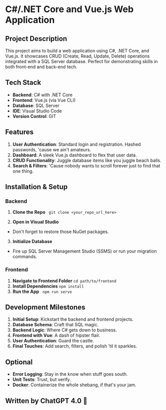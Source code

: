 # C#/.NET Core and Vue.js Web Application

## Project Description

This project aims to build a web application using C#, .NET Core, and Vue.js. It showcases CRUD (Create, Read, Update, Delete) operations integrated with a SQL Server database. Perfect for demonstrating skills in both front-end and back-end tech.

## Tech Stack

- **Backend**: C# with .NET Core
- **Frontend**: Vue.js (via Vue CLI)
- **Database**: SQL Server
- **IDE**: Visual Studio Code
- **Version Control**: GIT

## Features

1. **User Authentication**: Standard login and registration. Hashed passwords, 'cause we ain't amateurs.
2. **Dashboard**: A sleek Vue.js dashboard to flex that user data.
3. **CRUD Functionality**: Juggle database items like you juggle beach balls.
4. **Search & Filters**: 'Cause nobody wants to scroll forever just to find that one thing.

## Installation & Setup

### Backend

1. **Clone the Repo**
``` git clone <your_repo_url_here>```

2. **Open in Visual Studio**
- Don't forget to restore those NuGet packages.

3. **Initialize Database**
- Fire up SQL Server Management Studio (SSMS) or run your migration commands.

### Frontend

1. **Navigate to Frontend Folder**
``` cd path/to/frontend ```
2. **Install Dependencies**
``` npm install ```
3. **Run the App**
``` npm run serve```
## Development Milestones

1. **Initial Setup**: Kickstart the backend and frontend projects.
2. **Database Schema**: Craft that SQL magic.
3. **Backend Logic**: Where C# gets down to business.
4. **Frontend with Vue**: A dash of hipster flair.
5. **User Authentication**: Guard the castle.
6. **Final Touches**: Add search, filters, and polish 'til it sparkles.

## Optional

- **Error Logging**: Stay in the know when stuff goes south.
- **Unit Tests**: Trust, but verify.
- **Docker**: Containerize the whole shebang, if that's your jam.


## Written by ChatGPT 4.0 💚